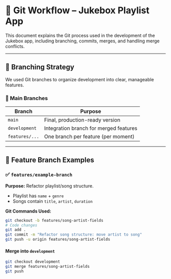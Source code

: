 # 🧪 Git Workflow – Jukebox Playlist App

This document explains the Git process used in the development of the Jukebox app, including branching, commits, merges, and handling merge conflicts.

---

## 🌱 Branching Strategy

We used Git branches to organize development into clear, manageable features.

### 🔁 Main Branches

| Branch         | Purpose                              |
|----------------|---------------------------------------|
| `main`         | Final, production-ready version       |
| `development`  | Integration branch for merged features|
| `features/...` | One branch per feature (per moment)   |

---

## 🔨 Feature Branch Examples

### ✅ `features/example-branch`

**Purpose:** Refactor playlist/song structure.  
- Playlist has `name` + `genre`  
- Songs contain `title`, `artist`, `duration`

**Git Commands Used:**
```bash
git checkout -b features/song-artist-fields
# Code changes
git add .
git commit -m "Refactor song structure: move artist to song"
git push -u origin features/song-artist-fields
```

#### Merge into `development`
```bash
git checkout development
git merge features/song-artist-fields
git push
```


